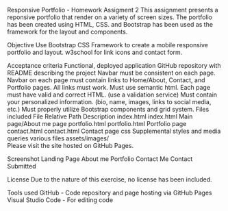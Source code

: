 Responsive Portfolio - Homework Assigment 2
This assignment presents a reponsive portfolio that render on a variety of screen sizes. The portfolio has been created using HTML, CSS. and Bootstrap has been used as the framework for the layout and components.

Objective
Use Bootstrap CSS Framework to create a mobile responsive portfolio and layout.
w3school for link icons and contact form.

Acceptance criteria
Functional, deployed application
GitHub repository with README describing the project
Navbar must be consistent on each page.
Navbar on each page must contain links to Home/About, Contact, and Portfolio pages.
All links must work.
Must use semantic html.
Each page must have valid and correct HTML. (use a validation service)
Must contain your personalized information. (bio, name, images, links to social media, etc.)
Must properly utilize Bootstrap components and grid system.
Files included
File	Relative Path	Description
index.html	index.html	Main page/About me page
portfolio.html	portfolio.html	Portfolio page
contact.html	contact.html	Contact page
css	Supplemental styles and media queries
various files	assets/images/	
Please visit the site hosted on GitHub Pages.

Screenshot
Landing Page About me Portfolio Contact Me Contact Submitted

License
Due to the nature of this exercise, no license has been included.

Tools used
GitHub - Code repository and page hosting via GitHub Pages
Visual Studio Code - For editing code

